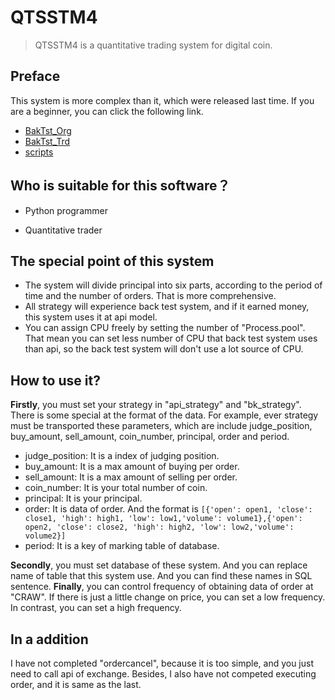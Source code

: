 # QTSSTM4

> QTSSTM4 is a quantitative trading system for digital coin.

## Preface

This system is more complex than it, which were released last time. If you are a beginner, you can click the following link. 
* [BakTst_Org](https://github.com/xiaoyao153379/BakTst_Org)
* [BakTst_Trd](https://github.com/xiaoyao153379/BakTst_Trd)
* [scripts](https://github.com/xiaoyao153379/scripts)
## Who is suitable for this software？

* Python programmer

* Quantitative trader

## The special point of this system

* The system will divide principal into six parts, according to the period of time and the number of orders. That is more comprehensive.
* All strategy will experience back test system, and if it earned money, this system uses it at api model.
* You can assign CPU freely by setting the number of "Process.pool". That mean you can set less number of CPU that back test system uses than api, so the back test system will don't use a lot source of CPU.

## How to use it?

**Firstly**, you must set your strategy in "api_strategy" and "bk_strategy". There is some special at the format of the data. For example, ever strategy must be transported these parameters, which are include judge_position, buy_amount, sell_amount, coin_number, principal, order and period.
* judge_position: It is a index of judging position.
* buy_amount: It is a max amount of buying per order.
* sell_amount: It is a max amount of selling per order.
* coin_number: It is your total number of coin.
* principal: It is your principal.
* order: It is data of order. And the format is ```[{'open': open1, 'close': close1, 'high': high1, 'low': low1,'volume': volume1},{'open': open2, 'close': close2, 'high': high2, 'low': low2,'volume': volume2}]```
* period: It is a key of marking table of database.

**Secondly**, you must set database of these system. And you can replace name of table that this system use. And you can find these names in SQL sentence. 
**Finally**, you can control frequency of obtaining data of order at "CRAW". If there is just a little change on price, you can set a low frequency. In contrast, you can set a high frequency.

## In a addition
I have not completed "ordercancel", because it is too simple, and you just need to call api of exchange. Besides, I also have not competed executing order, and it is same as the last. 